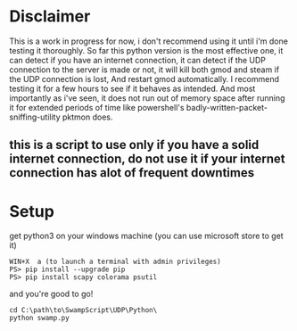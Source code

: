 # Disclaimer
This is a work in progress for now, i don't recommend using it until i'm done testing it thoroughly.
So far this python version is the most effective one, it can detect if you have an internet connection, 
it can detect if the UDP connection to the server is made or not,
it will kill both gmod and steam if the UDP connection is lost, 
And restart gmod automatically. I recommend testing it for a few hours to see if it behaves as intended. And most importantly as i've seen, it does not run out of memory space after running it for extended periods of time like powershell's badly-written-packet-sniffing-utility pktmon does.

## this is a script to use only if you have a solid internet connection, do not use it if your internet connection has alot of frequent downtimes

# Setup 
get python3 on your windows machine (you can use microsoft store to get it)
```
WIN+X  a (to launch a terminal with admin privileges)
PS> pip install --upgrade pip
PS> pip install scapy colorama psutil
```
and you're good to go!

```
cd C:\path\to\SwampScript\UDP\Python\
python swamp.py
```
